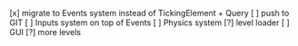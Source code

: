 [x] migrate to Events system instead of TickingElement + Query
[ ] push to GIT
[ ] Inputs system on top of Events
[ ] Physics system
[?] level loader
[ ] GUI
[?] more levels
